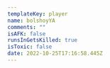 ```yaml
---
templateKey: player
name: bolshoyYA
comments: ""
isAFK: false
runsInGetsKilled: true
isToxic: false
date: 2022-10-25T17:16:58.445Z
---
```

